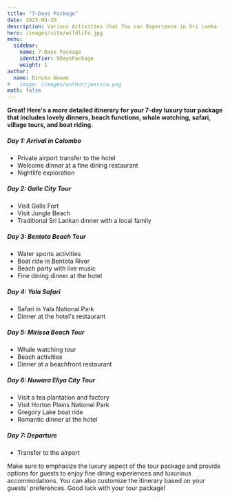 ```yaml
---
title: "7-Days Package"
date: 2023-04-20
description: Various Activities that You can Experience in Sri Lanka
hero: /images/site/wildlife.jpg
menu:
  sidebar:
    name: 7-Days Package
    identifier: 9DaysPackage
    weight: 1
author:
  name: Dinuka Nuwan
#   image: /images/author/jessica.png
math: false
---
```


**Great! Here's a more detailed itinerary for your 7-day luxury tour package that includes lovely dinners, beach functions, whale watching, safari, village tours, and boat riding.**



#####   Day 1: Arrival in Colombo

-   Private airport transfer to the hotel
-   Welcome dinner at a fine dining restaurant
-   Nightlife exploration


#####   Day 2: Galle City Tour

-   Visit Galle Fort
-   Visit Jungle Beach
-   Traditional Sri Lankan dinner with a local family


#####   Day 3: Bentota Beach Tour

-   Water sports activities
-   Boat ride in Bentota River
-   Beach party with live music
-   Fine dining dinner at the hotel


#####   Day 4: Yala Safari

-   Safari in Yala National Park
-   Dinner at the hotel's restaurant


#####   Day 5: Mirissa Beach Tour

-   Whale watching tour
-   Beach activities
-   Dinner at a beachfront restaurant


#####   Day 6: Nuwara Eliya City Tour

-   Visit a tea plantation and factory
-   Visit Horton Plains National Park
-   Gregory Lake boat ride
-   Romantic dinner at the hotel


#####   Day 7: Departure

-   Transfer to the airport


Make sure to emphasize the luxury aspect of the tour package and provide options for guests to enjoy fine dining experiences and luxurious accommodations. You can also customize the itinerary based on your guests' preferences. Good luck with your tour package!